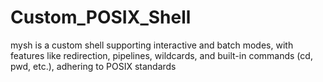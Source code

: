 # Custom_POSIX_Shell
mysh is a custom shell supporting interactive and batch modes, with features like redirection, pipelines, wildcards, and built-in commands (cd, pwd, etc.), adhering to POSIX standards
